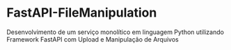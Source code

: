 # FastAPI-FileManipulation
Desenvolvimento de um serviço monolítico em linguagem Python utilizando Framework FastAPI com Upload e Manipulação de Arquivos
